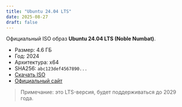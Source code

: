 ```yaml
---
title: "Ubuntu 24.04 LTS"
date: 2025-08-27
draft: false
---
```


Официальный ISO образ **Ubuntu 24.04 LTS (Noble Numbat)**.  

- Размер: 4.6 ГБ  
- Год: 2024  
- Архитектура: x64  
- SHA256: `abc123def4567890...`  
- [Скачать ISO](https://releases.ubuntu.com/24.04/ubuntu-24.04-desktop-amd64.iso)
- [Официальный сайт](https://ubuntu.com/download/desktop)

> Примечание: это LTS-версия, будет поддерживаться до 2029 года.
